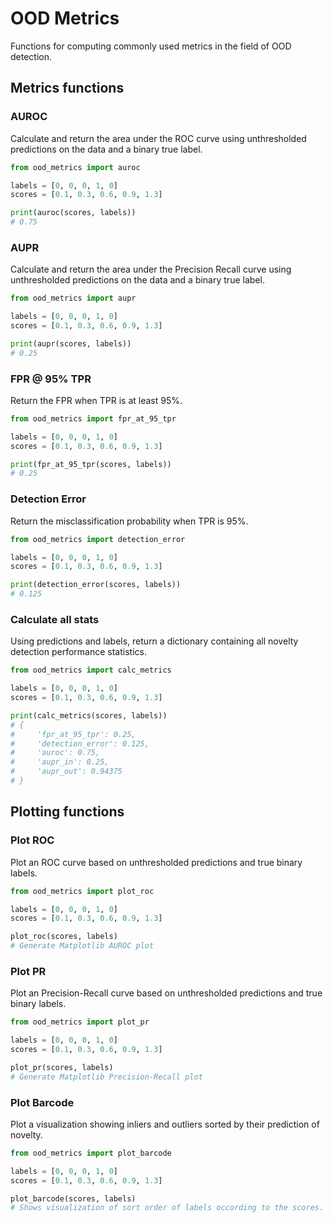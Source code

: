 # OOD Metrics

Functions for computing commonly used metrics in the field of OOD detection.

## Metrics functions

### AUROC

Calculate and return the area under the ROC curve using unthresholded predictions on the data and a binary true label.

```python
from ood_metrics import auroc

labels = [0, 0, 0, 1, 0]
scores = [0.1, 0.3, 0.6, 0.9, 1.3]

print(auroc(scores, labels))
# 0.75
```

### AUPR

Calculate and return the area under the Precision Recall curve using unthresholded predictions on the data and a binary true label.

```python
from ood_metrics import aupr

labels = [0, 0, 0, 1, 0]
scores = [0.1, 0.3, 0.6, 0.9, 1.3]

print(aupr(scores, labels))
# 0.25
```

### FPR @ 95% TPR

Return the FPR when TPR is at least 95%.

```python
from ood_metrics import fpr_at_95_tpr

labels = [0, 0, 0, 1, 0]
scores = [0.1, 0.3, 0.6, 0.9, 1.3]

print(fpr_at_95_tpr(scores, labels))
# 0.25
```

### Detection Error

Return the misclassification probability when TPR is 95%.

```python
from ood_metrics import detection_error

labels = [0, 0, 0, 1, 0]
scores = [0.1, 0.3, 0.6, 0.9, 1.3]

print(detection_error(scores, labels))
# 0.125
```

### Calculate all stats

Using predictions and labels, return a dictionary containing all novelty detection performance statistics.

```python
from ood_metrics import calc_metrics

labels = [0, 0, 0, 1, 0]
scores = [0.1, 0.3, 0.6, 0.9, 1.3]

print(calc_metrics(scores, labels))
# {
#     'fpr_at_95_tpr': 0.25,
#     'detection_error': 0.125,
#     'auroc': 0.75,
#     'aupr_in': 0.25,
#     'aupr_out': 0.94375
# }
```

## Plotting functions

### Plot ROC

Plot an ROC curve based on unthresholded predictions and true binary labels.

```python
from ood_metrics import plot_roc

labels = [0, 0, 0, 1, 0]
scores = [0.1, 0.3, 0.6, 0.9, 1.3]

plot_roc(scores, labels)
# Generate Matplotlib AUROC plot
```

### Plot PR

Plot an Precision-Recall curve based on unthresholded predictions and true binary labels.

```python
from ood_metrics import plot_pr

labels = [0, 0, 0, 1, 0]
scores = [0.1, 0.3, 0.6, 0.9, 1.3]

plot_pr(scores, labels)
# Generate Matplotlib Precision-Recall plot
```

### Plot Barcode

Plot a visualization showing inliers and outliers sorted by their prediction of novelty.

```python
from ood_metrics import plot_barcode

labels = [0, 0, 0, 1, 0]
scores = [0.1, 0.3, 0.6, 0.9, 1.3]

plot_barcode(scores, labels)
# Shows visualization of sort order of labels occording to the scores.
```